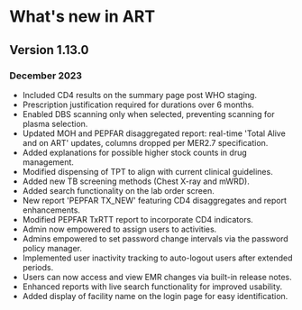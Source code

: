 # What's new in ART

## Version 1.13.0

### December 2023

- Included CD4 results on the summary page post WHO staging.
- Prescription justification required for durations over 6 months.
- Enabled DBS scanning only when selected, preventing scanning for plasma selection.
- Updated MOH and PEPFAR disaggregated report: real-time 'Total Alive and on ART' updates, columns dropped per MER2.7 specification.
- Added explanations for possible higher stock counts in drug management.
- Modified dispensing of TPT to align with current clinical guidelines.
- Added new TB screening methods (Chest X-ray and mWRD).
- Added search functionality on the lab order screen.
- New report 'PEPFAR TX_NEW' featuring CD4 disaggregates and report enhancements.
- Modified PEPFAR TxRTT report to incorporate CD4 indicators.
- Admin now empowered to assign users to activities.
- Admins empowered to set password change intervals via the password policy manager.
- Implemented user inactivity tracking to auto-logout users after extended periods.
- Users can now access and view EMR changes via built-in release notes.
- Enhanced reports with live search functionality for improved usability.
- Added display of facility name on the login page for easy identification.
